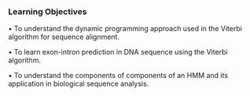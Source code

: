 ### Learning Objectives

•	To understand the dynamic programming approach used in the Viterbi algorithm for sequence alignment.

•	To learn exon-intron prediction in DNA sequence using the Viterbi algorithm.

•	To understand the components of components of an HMM and its application in biological sequence analysis.

